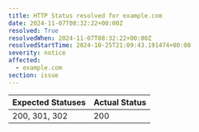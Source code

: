 ```yaml
---
title: HTTP Status resolved for example.com
date: 2024-11-07T08:32:22+00:00Z
resolved: True
resolvedWhen: 2024-11-07T08:32:22+00:00Z
resolvedStartTime: 2024-10-25T21:09:43.191474+00:00
severity: notice
affected:
  - example.com
section: issue
---
```


| Expected Statuses | Actual Status  |
|-------------------|----------------|
| 200, 301, 302 | 200 |
